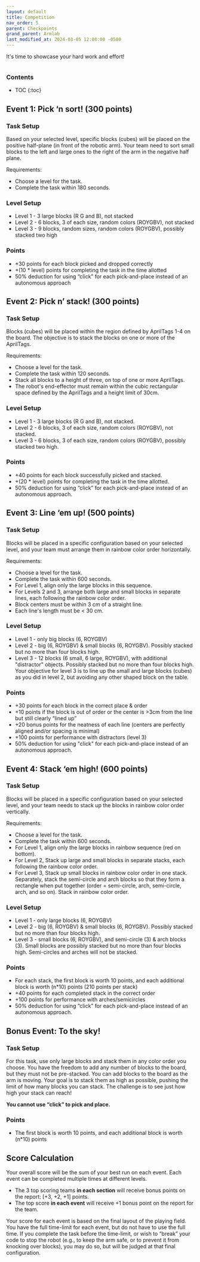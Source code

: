 ```yaml
---
layout: default
title: Competition
nav_order: 5
parent: Checkpoints
grand_parent: Armlab
last_modified_at: 2024-03-05 12:00:00 -0500
---
```


It's time to showcase your hard work and effort!

<a class="image-link" href="https://i.imgflip.com/3t9jkg.jpg"><img src="https://i.imgflip.com/3t9jkg.jpg" alt="" style="max-width:400px;"/>
</a>

### Contents
* TOC
{:toc}


## Event 1: Pick ‘n sort! (300 points)
### Task Setup
Based on your selected level, specific blocks (cubes) will be placed on the positive half-plane (in front of the robotic arm). Your team need to sort small blocks to the left and large ones to the right of the arm in the negative half plane.

Requirements:
- Choose a level for the task.
- Complete the task within 180 seconds.

### Level Setup
- Level 1 - 3 large blocks (R G and B), not stacked
- Level 2 - 6 blocks, 3 of each size, random colors (ROYGBV), not stacked
- Level 3 - 9 blocks, random sizes, random colors (ROYGBV), possibly stacked two high

### Points
- +30 points for each block picked and dropped correctly
- +(10 * level) points for completing the task in the time allotted
- 50% deduction for using “click” for each pick-and-place instead of an autonomous approach


## Event 2: Pick n’ stack! (300 points)
### Task Setup
Blocks (cubes) will be placed within the region defined by AprilTags 1-4 on the board. The objective is to stack the blocks on one or more of the AprilTags.

Requirements:
- Choose a level for the task.
- Complete the task within 120 seconds.
- Stack all blocks to a height of three, on top of one or more AprilTags.
- The robot's end-effector must remain within the cubic rectangular space defined by the AprilTags and a height limit of 30cm.

### Level Setup
- Level 1 - 3 large blocks (R G and B), not stacked.
- Level 2 - 6 blocks, 3 of each size, random colors (ROYGBV), not stacked.
- Level 3 - 6 blocks, 3 of each size, random colors (ROYGBV), possibly stacked two high.

### Points
- +40 points for each block successfully picked and stacked.
- +(20 * level) points for completing the task in the time allotted.
- 50% deduction for using “click” for each pick-and-place instead of an autonomous approach.


## Event 3: Line ‘em up! (500 points)
### Task Setup
Blocks will be placed in a specific configuration based on your selected level, and your team must arrange them in rainbow color order horizontally. 

Requirements:
- Choose a level for the task.
- Complete the task within 600 seconds.
- For Level 1, align only the large blocks in this sequence. 
- For Levels 2 and 3, arrange both large and small blocks in separate lines, each following the rainbow color order.
- Block centers must be within 3 cm of a straight line.
- Each line's length must be < 30 cm.

### Level Setup
- Level 1 - only big blocks (6, ROYGBV)
- Level 2 - big (6, ROYGBV) & small blocks (6, ROYGBV). Possibly stacked but no more than four blocks high.
- Level 3 - 12 blocks (6 small, 6 large, ROYGBV), with additional "distractor" objects. Possibly stacked but no more than four blocks high. Your objective for level 3 is to line up the small and large blocks (cubes) as you did in level 2, but avoiding any other shaped block on the table.

### Points
- +30 points for each block in the correct place & order 
- +10 points if the block is out of order or the center is >3cm from the line but still clearly “lined up”
- +20 bonus points for the neatness of each line (centers are perfectly aligned and/or spacing is minimal)
- +100 points for performance with distractors (level 3)
- 50% deduction for using "click" for each pick-and-place instead of an autonomous approach.

## Event 4: Stack ‘em high! (600 points)
### Task Setup
Blocks will be placed in a specific configuration based on your selected level, and your team needs to stack up the blocks in rainbow color order vertically. 

Requirements:
- Choose a level for the task.
- Complete the task within 600 seconds.
- For Level 1, align only the large blocks in rainbow sequence (red on bottom).
- For Level 2, Stack up large and small blocks in separate stacks, each following the rainbow color order.
- For Level 3, Stack up small blocks in rainbow color order in one stack. Separately, stack the semi-circle and arch blocks so that they form a rectangle when put together (order = semi-circle, arch, semi-circle, arch, and so on). Stack in rainbow color order.

### Level Setup
- Level 1 - only large blocks (6, ROYGBV)
- Level 2 - big (6, ROYGBV) & small blocks (6, ROYGBV). Possibly stacked but no more than four blocks high.
- Level 3 - small blocks (6, ROYGBV), and semi-circle (3) & arch blocks (3). Small blocks are possibly stacked but no more than four blocks high. Semi-circles and arches will not be stacked.

### Points
- For each stack, the first block is worth 10 points, and each additional block is worth (n*10) points (210 points per stack)
- +40 points for each completed stack in the correct order
- +100 points for performance with arches/semicircles
- 50% deduction for using “click” for each pick-and-place instead of an autonomous approach.

## Bonus Event: To the sky!
### Task Setup
For this task, use only large blocks and stack them in any color order you choose. You have the freedom to add any number of blocks to the board, but they must not be pre-stacked. You can add blocks to the board as the arm is moving. Your goal is to stack them as high as possible, pushing the limit of how many blocks you can stack. The challenge is to see just how high your stack can reach!

**You cannot use “click” to pick and place.**

### Points
- The first block is worth 10 points, and each additional block is worth (n*10) points

## Score Calculation
Your overall score will be the sum of your best run on each event. Each event can be completed multiple times at different levels.
- The 3 top scoring teams **in each section** will receive bonus points on the report: [+3, +2, +1] points. 
- The top score **in each event** will receive +1 bonus point on the report for the team.

Your score for each event is based on the final layout of the playing field. You have the full time-limit for each event, but do not have to use the full time. If you complete the task before the time-limit, or wish to “break” your code to stop the robot (e.g., to keep the arm safe, or to prevent it from knocking over blocks), you may do so, but will be judged at that final configuration.
